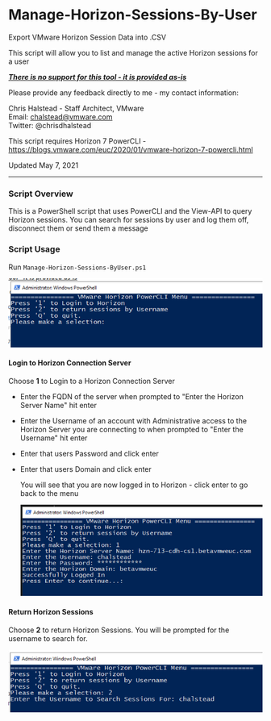 # Manage-Horizon-Sessions-By-User
Export VMware Horizon Session Data into .CSV

This script will allow you to list and manage the active Horizon sessions for a user

***<u>There is no support for this tool - it is provided as-is</u>***

Please provide any feedback directly to me - my contact information: 

Chris Halstead - Staff Architect, VMware  
Email: chalstead@vmware.com  
Twitter: @chrisdhalstead  <br />

This script requires Horizon 7 PowerCLI - https://blogs.vmware.com/euc/2020/01/vmware-horizon-7-powercli.html <br/>

Updated May 7, 2021<br />

------

### Script Overview

This is a PowerShell script that uses PowerCLI and the View-API to query Horizon sessions.  You can search for sessions by user and log them off, disconnect them or send them a message

### Script Usage

Run `Manage-Horizon-Sessions-ByUser.ps1` 


   ![Menu](https://github.com/chrisdhalstead/manage-horizon-sessions-by-user/blob/main/Images/MainMenu.PNG)

   #### Login to Horizon Connection Server

Choose **1** to Login to a Horizon Connection Server 

- Enter the FQDN of the server when prompted to "Enter the Horizon Server Name" hit enter

- Enter the Username of an account with Administrative access to the Horizon Server you are connecting to when prompted to "Enter the Username" hit enter

- Enter that users Password and click enter

- Enter that users Domain and click enter

  You will see that you are now logged in to Horizon - click enter to go back to the menu

   ![Login](https://github.com/chrisdhalstead/manage-horizon-sessions-by-user/blob/main/Images/Login.PNG)

#### Return Horizon Sessions

Choose **2** to return Horizon Sessions.  You will be prompted for the username to search for.  

   ![Sessions](https://github.com/chrisdhalstead/manage-horizon-sessions-by-user/blob/main/Images/getsession.png)

